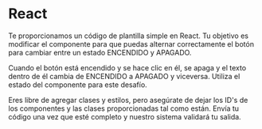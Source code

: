 # React

Te proporcionamos un código de plantilla simple en React. Tu objetivo es modificar el componente para que puedas alternar correctamente el botón para cambiar entre un estado ENCENDIDO y APAGADO.

Cuando el botón está encendido y se hace clic en él, se apaga y el texto dentro de él cambia de ENCENDIDO a APAGADO y viceversa. Utiliza el estado del componente para este desafío.

Eres libre de agregar clases y estilos, pero asegúrate de dejar los ID's de los componentes y las clases proporcionadas tal como están. Envía tu código una vez que esté completo y nuestro sistema validará tu salida.
